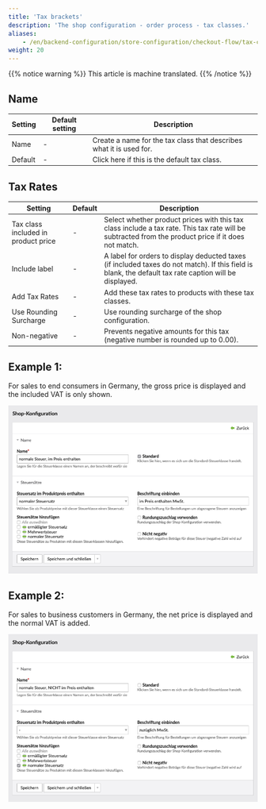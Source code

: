 ```yaml
---
title: 'Tax brackets'
description: 'The shop configuration - order process - tax classes.'
aliases:
    - /en/backend-configuration/store-configuration/checkout-flow/tax-classes/
weight: 20
---
```


{{% notice warning %}}
This article is machine translated.
{{% /notice %}}

## Name

<table><thead><tr><th>Setting</th><th>Default setting</th><th>Description</th></tr></thead><tbody><tr><td>Name</td><td>-</td><td>Create a name for the tax class that describes what it is used for.</td></tr><tr><td>Default</td><td>-</td><td>Click here if this is the default tax class.</td></tr></tbody></table>

## Tax Rates

<table><thead><tr><th>Setting</th><th>Default</th><th>Description</th></tr></thead><tbody><tr><td>Tax class included in product price</td><td>-</td><td>Select whether product prices with this tax class include a tax rate. This tax rate will be subtracted from the product price if it does not match.</td></tr><tr><td>Include label</td><td>-</td><td>A label for orders to display deducted taxes (if included taxes do not match). If this field is blank, the default tax rate caption will be displayed.</td></tr><tr><td>Add Tax Rates</td><td>-</td><td>Add these tax rates to products with these tax classes.</td></tr><tr><td>Use Rounding Surcharge</td><td>-</td><td>Use rounding surcharge of the shop configuration.</td></tr><tr><td>Non-negative</td><td>-</td><td>Prevents negative amounts for this tax (negative number is rounded up to 0.00).</td></tr></tbody></table>

## Example 1:

For sales to end consumers in Germany, the gross price is displayed and the included VAT is only shown.

![End user](steuerklasse_inklusive_mwst.png)

## Example 2:

For sales to business customers in Germany, the net price is displayed and the normal VAT is added.

![Commercial customers](steuerklasse_exklusive_mwst.png)
